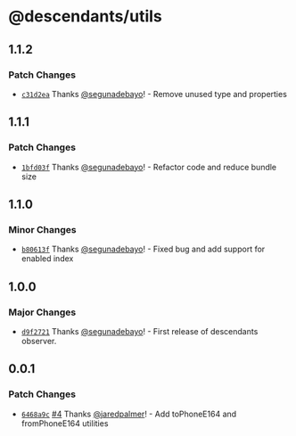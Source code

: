# @descendants/utils

## 1.1.2

### Patch Changes

- [`c31d2ea`](https://github.com/segunadebayo/descendants-observer/commit/c31d2ea62b661ae0198205fcb8ececc963a872fd) Thanks [@segunadebayo](https://github.com/segunadebayo)! - Remove unused type and properties

## 1.1.1

### Patch Changes

- [`1bfd03f`](https://github.com/segunadebayo/descendants-observer/commit/1bfd03f6225ce0a6cd417e59a7526bc0153dfed8) Thanks [@segunadebayo](https://github.com/segunadebayo)! - Refactor code and reduce bundle size

## 1.1.0

### Minor Changes

- [`b80613f`](https://github.com/segunadebayo/descendants-observer/commit/b80613f4da1463735caa73e2e252fa890db06db1) Thanks [@segunadebayo](https://github.com/segunadebayo)! - Fixed bug and add support for enabled index

## 1.0.0

### Major Changes

- [`d9f2721`](https://github.com/segunadebayo/descendants-observer/commit/d9f27211548d2eb741fbe04d9917846d731048ac) Thanks [@segunadebayo](https://github.com/segunadebayo)! - First release of descendants observer.

## 0.0.1

### Patch Changes

- [`6468a9c`](https://github.com/jaredpalmer/tsdx-monorepo-playground/commit/6468a9c236a30f3650ca0a218055ac7de359b84f) [#4](https://github.com/jaredpalmer/tsdx-monorepo-playground/pull/4) Thanks [@jaredpalmer](https://github.com/jaredpalmer)! - Add toPhoneE164 and fromPhoneE164 utilities
